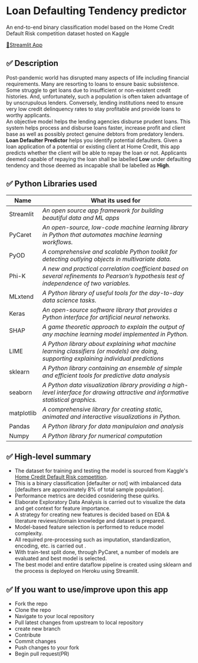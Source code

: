 # Loan Defaulting Tendency predictor
An end-to-end binary classification model based on the Home Credit Default Risk competition dataset hosted on Kaggle

[💸Streamlit App](https://share.streamlit.io/nelsonchris1/ml-explainability-app/main/app.py)



## ✅ Description
Post-pandemic world has disrupted many aspects of life including financial requirements. Many are resorting to loans to ensure basic subsistence. Some struggle to get loans due to insufficient or non-existent credit histories. And, unfortunately, such a population is often taken advantage of by unscrupulous lenders. 
Conversely, lending institutions need to ensure very low credit delinquency rates to stay profitable and provide loans to	worthy applicants.
<br>
An objective model helps the lending agencies disburse prudent loans. This system helps process and disburse loans faster, increase profit and client base as well as possibly protect genuine debtors from predatory lenders.
<br>
<b>Loan Defaulter Predictor</b> helps you identify potential defaulters.
Given a loan application of a potential or existing client at Home Credit, this app predicts whether the client will be able to repay the loan or not.
Applicants deemed capable of repaying the loan shall be labelled <b>Low</b> under defaulting tendency and those deemed as incapable shall be labelled as <b>High</b>. 



## ✅ Python Libraries used
| Name  | What its used for |
| ------------- | ------------- |
| Streamlit  |  *An open source app framework for building beautiful data and ML apps* |
| PyCaret  | *An open-source, low-code machine learning library in Python that automates machine learning workflows.*  |
| PyOD | *A comprehensive and scalable Python toolkit for detecting outlying objects in multivariate data.* |
| Phi-K | *A new and practical correlation coefficient based on several refinements to Pearson’s hypothesis test of independence of two variables.* |
| MLxtend | *A Python library of useful tools for the day-to-day data science tasks.* |
| Keras | *An open-source software library that provides a Python interface for artificial neural networks.* |
| SHAP | *A game theoretic approach to explain the output of any machine learning model implemented in Python.* |
| LIME | *A Python library about explaining what machine learning classifiers (or models) are doing, supporting explaining individual predictions* |
| sklearn | *A Python library containing an ensemble of simple and efficient tools for predictive data analysis* |
| seaborn | *A Python data visualization library providing a high-level interface for drawing attractive and informative statistical graphics.* |
| matplotlib | *A comprehensive library for creating static, animated and interactive visualizations in Python.* |
| Pandas | *A Python library for data manipulaion and analysis*|
| Numpy | *A Python library for numerical computation*|



## ✅ High-level summary
* The dataset for training and testing the model is sourced from Kaggle's [Home Credit Default Risk competition](https://www.kaggle.com/c/home-credit-default-risk).<br>
* This is a binary classification [defaulter or not] with imbalanced data [defaulters are approximately 8% of total sample population].<br>
* Performance metrics are decided cosnidering these quirks.<br>
* Elaborate Exploratory Data Analysis is carried out to visualize the data and get context for feature importance.<br>
* A strategy for creating new features is decided based on EDA & literature reviews/domain knowledge and dataset is prepared.<br>
* Model-based feature selection is performed to reduce model complexity.<br>
* All required pre-processing such as imputation, standardization, encoding, etc. is carried out .<br>
* With train-test split done, through PyCaret, a number of models are evaluated and best model is selected.<br> 
* The best model and entire dataflow pipeline is created using sklearn and the process is deployed on Heroku using Streamlit.<br>



## ✅ If you want to use/improve upon this app
* Fork the repo
* Clone the repo
* Navigate to your local repository
* Pull latest changes from upstream to local repository
* create new branch
* Contribute
* Commit changes
* Push changes to your fork
* Begin pull request(PR)
